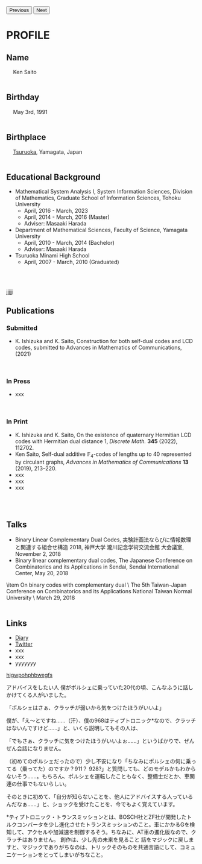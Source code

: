 <script type="text/javascript" async src="https://cdnjs.cloudflare.com/ajax/libs/mathjax/2.7.7/MathJax.js?config=TeX-MML-AM_CHTML">
</script>
<script type="text/x-mathjax-config">
 MathJax.Hub.Config({
 tex2jax: {
 inlineMath: [['$', '$'] ],
 displayMath: [ ['$$','$$'], ["\\[","\\]"] ]
 }
 });
</script>

<!-- CDNから読み込む場合 -->
<script src="https://cdnjs.cloudflare.com/ajax/libs/pdf.js/2.10.377/pdf.min.js"></script>

<div id="pdf-viewer"></div>
<button onclick="goPreviousPage()">Previous</button>
<button onclick="goNextPage()">Next</button>

<script>
  // PDF.jsの初期化
  const pdfjsLib = window['pdfjs-dist/build/pdf'];

  // PDFを読み込む
  const url = '20230510_cv_ksaito.pdf';
  const viewerContainer = document.getElementById('pdf-viewer');

  pdfjsLib.getDocument(url).promise.then(pdfDoc => {
    // PDFを描画するためのキャンバスを作成
    const canvas = document.createElement('canvas');
    viewerContainer.appendChild(canvas);

    // 第1ページを取得
    pdfDoc.getPage(1).then(page => {
      const viewport = page.getViewport({ scale: 1.0 });
      canvas.height = viewport.height;
      canvas.width = viewport.width;

      // PDFの描画
      const renderContext = {
        canvasContext: canvas.getContext('2d'),
        viewport: viewport,
      };
      page.render(renderContext);
    });
  });
</script>


 
# PROFILE
## Name
&emsp; Ken Saito
<br>
<br>

## Birthday
&emsp; May 3rd, 1991
<br>
<br>

## Birthplace
&emsp; [Tsuruoka](https://www.city.tsuruoka.lg.jp/), Yamagata, Japan
<br>
<br>


## Educational Background
- Mathematical System Analysis I, System Information Sciences, Division of Mathematics, Graduate School of Information Sciences, Tohoku University
  * April, 2016 - March, 2023
  * April, 2014 - March, 2016 (Master)
  * Adviser: Masaaki Harada
- Department of Mathematical Sciences, Faculty of Science, Yamagata University
  * April, 2010 - March, 2014 (Bachelor)
  * Adviser: Masaaki Harada
- Tsuruoka Minami High School
  * April, 2007 - March, 2010 (Graduated)
<br />
<br />


[jjjjj](https://github.com/ksaito6174/homepage/blob/main/homepage.md)


## Publications
### Submitted
- K. Ishizuka and K. Saito, Construction for both self-dual codes and LCD codes, submitted to Advances in Mathematics of Communications, (2021)
<br />


### In Press
- xxx
<br />


### In Print
- K. Ishizuka and K. Saito, On the existence of quaternary Hermitian LCD codes with Hermitian dual distance $1$,
  *Discrete Math.* **345** (2022), 112702.
- Ken Saito, Self-dual additive $\mathbb{F}_4$-codes of lengths up to $40$ represented by circulant graphs, *Advances in Mathematics of Communications* **13** (2019), 213–220.
- xxx
- xxx
- xxx
<br />
<br />


## Talks
- Binary Linear Complementary Dual Codes, 実験計画法ならびに情報数理と関連する組合せ構造 2018, 神戸大学 瀧川記念学術交流会館 大会議室, November 2, 2018
- Binary linear complementary dual codes, The Japanese Conference on Combinatorics and its Applications in Sendai, Sendai International Center, May 20, 2018


\item On binary codes with complementary dual \\
The 5th Taiwan-Japan Conference on Combinatorics and its Applications
National Taiwan Normal University \\
March 29, 2018
<br />
<br />


## Links
- [Diary](https://acrobat.adobe.com/link/review?uri=urn:aaid:scds:US:fbaadbdb-fd98-3b5c-898d-9f0b6bb4278e)
- [Twitter](https://twitter.com/ksaito495)
- xxx
- xxx
- yyyyyyy


[higwpohphbwegfs](homepage.md)

アドバイスをしたい人
僕がポルシェに乗っていた20代の頃、こんなふうに話しかけてくる人がいました。

「ポルシェはさぁ、クラッチが弱いから気をつけたほうがいいよ」

僕が、「え〜とですね……（汗）、僕の968はティプトロニック*なので、クラッチはないんですけど……」と、いくら説明してもその人は、

「でもさぁ、クラッチに気をつけたほうがいいよぉ……」というばかりで、ぜんぜん会話になりません。

（初めてのポルシェだったので）少し不安になり「ちなみにポルシェの何に乗ってる（乗ってた）のですか？911？ 928?」と質問しても、どのモデルかもわからないそう……。もちろん、ポルシェを運転したこともなく、整備士だとか、車関連の仕事でもないらしい。

そのときに初めて、「自分が知らないことを、他人にアドバイスする人っているんだなぁ……」と、ショックを受けたことを、今でもよく覚えています。

*ティプトロニック・トランスミッションとは、BOSCH社とZF社が開発したトルクコンバータを少し進化させたトランスミッションのこと。車にかかるGを検知して、アクセルや加減速を制御するそう。ちなみに、AT車の進化版なので、クラッチはありません。
創作は、少し先の未来を見ること
話をマジックに戻しますと、マジックでありがちなのは、トリックそのものを共通言語にして、コミュニケーションをとってしまいがちなこと。
